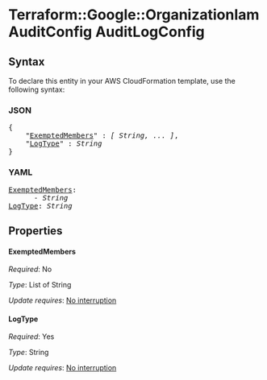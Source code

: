 # Terraform::Google::OrganizationIamAuditConfig AuditLogConfig

## Syntax

To declare this entity in your AWS CloudFormation template, use the following syntax:

### JSON

<pre>
{
    "<a href="#exemptedmembers" title="ExemptedMembers">ExemptedMembers</a>" : <i>[ String, ... ]</i>,
    "<a href="#logtype" title="LogType">LogType</a>" : <i>String</i>
}
</pre>

### YAML

<pre>
<a href="#exemptedmembers" title="ExemptedMembers">ExemptedMembers</a>: <i>
      - String</i>
<a href="#logtype" title="LogType">LogType</a>: <i>String</i>
</pre>

## Properties

#### ExemptedMembers

_Required_: No

_Type_: List of String

_Update requires_: [No interruption](https://docs.aws.amazon.com/AWSCloudFormation/latest/UserGuide/using-cfn-updating-stacks-update-behaviors.html#update-no-interrupt)

#### LogType

_Required_: Yes

_Type_: String

_Update requires_: [No interruption](https://docs.aws.amazon.com/AWSCloudFormation/latest/UserGuide/using-cfn-updating-stacks-update-behaviors.html#update-no-interrupt)

